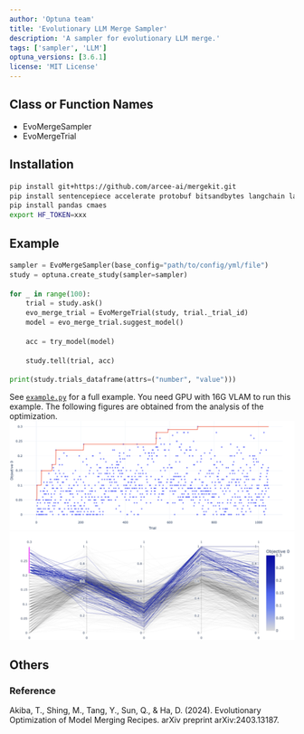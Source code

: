 ```yaml
---
author: 'Optuna team'
title: 'Evolutionary LLM Merge Sampler'
description: 'A sampler for evolutionary LLM merge.'
tags: ['sampler', 'LLM']
optuna_versions: [3.6.1]
license: 'MIT License'
---
```


## Class or Function Names
- EvoMergeSampler
- EvoMergeTrial

## Installation
```bash
pip install git+https://github.com/arcee-ai/mergekit.git
pip install sentencepiece accelerate protobuf bitsandbytes langchain langchain-community datasets
pip install pandas cmaes
export HF_TOKEN=xxx
```

## Example
```python
sampler = EvoMergeSampler(base_config="path/to/config/yml/file")
study = optuna.create_study(sampler=sampler)

for _ in range(100):
    trial = study.ask()
    evo_merge_trial = EvoMergeTrial(study, trial._trial_id)
    model = evo_merge_trial.suggest_model()

    acc = try_model(model)

    study.tell(trial, acc)

print(study.trials_dataframe(attrs=("number", "value")))
```
See [`example.py`](https://github.com/optuna/optunahub-registry/blob/main/package/samplers/evo_merge/example.py) for a full example. You need GPU with 16G VLAM to run this example.
The following figures are obtained from the analysis of the optimization.
![History Plot](images/history.png "History Plot")
![Parallel Coordinate Plot](images/parallel_coordinate.png "Parallel Coordinate Plot")

## Others

### Reference
Akiba, T., Shing, M., Tang, Y., Sun, Q., & Ha, D. (2024). Evolutionary Optimization of Model Merging Recipes. arXiv preprint arXiv:2403.13187.
